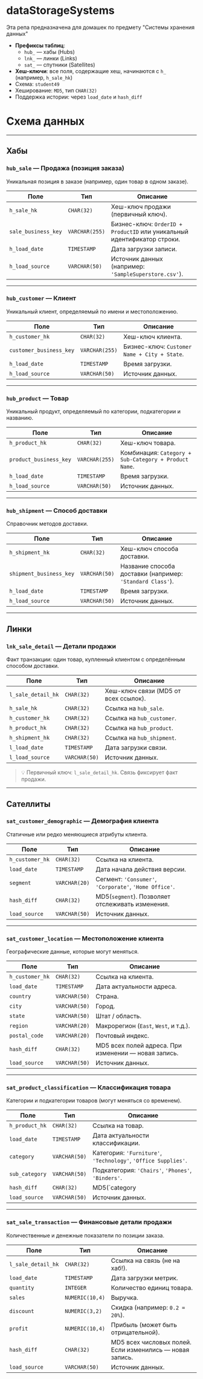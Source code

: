 # dataStorageSystems
Эта репа предназначена для домашек по предмету "Системы хранения данных"


- **Префиксы таблиц**:  
  - `hub_` — хабы (Hubs)  
  - `lnk_` — линки (Links)  
  - `sat_` — спутники (Satellites)  
- **Хеш-ключи**: все поля, содержащие хеш, начинаются с `h_` (например, `h_sale_hk`)  
- Схема: `student49`
- Хеширование: `MD5`, тип `CHAR(32)`
- Поддержка истории: через `load_date` и `hash_diff`


# Схема данных
---

##  Хабы 

### `hub_sale` — Продажа (позиция заказа)
Уникальная позиция в заказе (например, один товар в одном заказе).

| Поле | Тип | Описание |
|------|------|---------|
| `h_sale_hk` | `CHAR(32)` | Хеш-ключ продажи (первичный ключ). |
| `sale_business_key` | `VARCHAR(255)` | Бизнес-ключ: `OrderID + ProductID` или уникальный идентификатор строки. |
| `h_load_date` | `TIMESTAMP` | Дата загрузки записи. |
| `h_load_source` | `VARCHAR(50)` | Источник данных (например: `'SampleSuperstore.csv'`). |

---

### `hub_customer` — Клиент
Уникальный клиент, определяемый по имени и местоположению.

| Поле | Тип | Описание |
|------|------|---------|
| `h_customer_hk` | `CHAR(32)` | Хеш-ключ клиента. |
| `customer_business_key` | `VARCHAR(255)` | Бизнес-ключ: `Customer Name + City + State`. |
| `h_load_date` | `TIMESTAMP` | Время загрузки. |
| `h_load_source` | `VARCHAR(50)` | Источник данных. |

---

### `hub_product` — Товар
Уникальный продукт, определяемый по категории, подкатегории и названию.

| Поле | Тип | Описание |
|------|------|---------|
| `h_product_hk` | `CHAR(32)` | Хеш-ключ товара. |
| `product_business_key` | `VARCHAR(255)` | Комбинация: `Category + Sub-Category + Product Name`. |
| `h_load_date` | `TIMESTAMP` | Время загрузки. |
| `h_load_source` | `VARCHAR(50)` | Источник данных. |

---

### `hub_shipment` — Способ доставки
Справочник методов доставки.

| Поле | Тип | Описание |
|------|------|---------|
| `h_shipment_hk` | `CHAR(32)` | Хеш-ключ способа доставки. |
| `shipment_business_key` | `VARCHAR(50)` | Название способа доставки (например: `'Standard Class'`). |
| `h_load_date` | `TIMESTAMP` | Время загрузки. |
| `h_load_source` | `VARCHAR(50)` | Источник данных. |

---

##  Линки

### `lnk_sale_detail` — Детали продажи
Факт транзакции: один товар, купленный клиентом с определённым способом доставки.

| Поле | Тип | Описание |
|------|------|---------|
| `l_sale_detail_hk` | `CHAR(32)` | Хеш-ключ связи (MD5 от всех ссылок). |
| `h_sale_hk` | `CHAR(32)` | Ссылка на `hub_sale`. |
| `h_customer_hk` | `CHAR(32)` | Ссылка на `hub_customer`. |
| `h_product_hk` | `CHAR(32)` | Ссылка на `hub_product`. |
| `h_shipment_hk` | `CHAR(32)` | Ссылка на `hub_shipment`. |
| `l_load_date` | `TIMESTAMP` | Дата загрузки связи. |
| `l_load_source` | `VARCHAR(50)` | Источник данных. |

> 💡 Первичный ключ: `l_sale_detail_hk`. Связь фиксирует факт продажи.

---

## Сателлиты

### `sat_customer_demographic` — Демография клиента
Статичные или редко меняющиеся атрибуты клиента.

| Поле | Тип | Описание |
|------|------|---------|
| `h_customer_hk` | `CHAR(32)` | Ссылка на клиента. |
| `load_date` | `TIMESTAMP` | Дата начала действия версии. |
| `segment` | `VARCHAR(20)` | Сегмент: `'Consumer'`, `'Corporate'`, `'Home Office'`. |
| `hash_diff` | `CHAR(32)` | MD5(`segment`). Позволяет отслеживать изменения. |
| `load_source` | `VARCHAR(50)` | Источник данных. |


---

### `sat_customer_location` — Местоположение клиента
Географические данные, которые могут меняться.

| Поле | Тип | Описание |
|------|------|---------|
| `h_customer_hk` | `CHAR(32)` | Ссылка на клиента. |
| `load_date` | `TIMESTAMP` | Дата актуальности адреса. |
| `country` | `VARCHAR(50)` | Страна. |
| `city` | `VARCHAR(50)` | Город. |
| `state` | `VARCHAR(50)` | Штат / область. |
| `region` | `VARCHAR(20)` | Макрорегион (`East`, `West`, и т.д.). |
| `postal_code` | `VARCHAR(20)` | Почтовый индекс. |
| `hash_diff` | `CHAR(32)` | MD5 всех полей адреса. При изменении — новая запись. |
| `load_source` | `VARCHAR(50)` | Источник данных. |


---

### `sat_product_classification` — Классификация товара
Категории и подкатегории товаров (могут меняться со временем).

| Поле | Тип | Описание |
|------|------|---------|
| `h_product_hk` | `CHAR(32)` | Ссылка на товар. |
| `load_date` | `TIMESTAMP` | Дата актуальности классификации. |
| `category` | `VARCHAR(50)` | Категория: `'Furniture'`, `'Technology'`, `'Office Supplies'`. |
| `sub_category` | `VARCHAR(50)` | Подкатегория: `'Chairs'`, `'Phones'`, `'Binders'`. |
| `hash_diff` | `CHAR(32)` | MD5(`category || sub_category`). Изменение → новая версия. |
| `load_source` | `VARCHAR(50)` | Источник данных. |

---

### `sat_sale_transaction` — Финансовые детали продажи
Количественные и денежные показатели по позиции заказа.

| Поле | Тип | Описание |
|------|------|---------|
| `l_sale_detail_hk` | `CHAR(32)` | Ссылка на связь (не на хаб!). |
| `load_date` | `TIMESTAMP` | Дата загрузки метрик. |
| `quantity` | `INTEGER` | Количество единиц товара. |
| `sales` | `NUMERIC(10,4)` | Выручка. |
| `discount` | `NUMERIC(3,2)` | Скидка (например: `0.2 = 20%`). |
| `profit` | `NUMERIC(10,4)` | Прибыль (может быть отрицательной). |
| `hash_diff` | `CHAR(32)` | MD5 всех числовых полей. Если изменились — новая запись. |
| `load_source` | `VARCHAR(50)` | Источник данных. |
